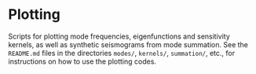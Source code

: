 # Plotting

Scripts for plotting mode frequencies, eigenfunctions and sensitivity kernels, as well as synthetic seismograms from mode summation. See the `README.md` files in the directories `modes/`, `kernels/`, `summation/`, etc., for instructions on how to use the plotting codes.